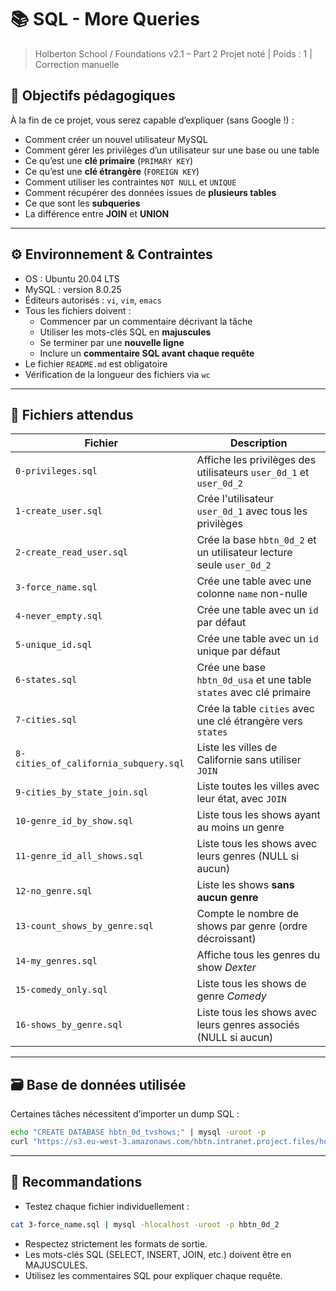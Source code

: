# 📚 SQL - More Queries

> Holberton School / Foundations v2.1 – Part 2
> Projet noté | Poids : 1 | Correction manuelle

## 🧠 Objectifs pédagogiques

À la fin de ce projet, vous serez capable d’expliquer (sans Google !) :

- Comment créer un nouvel utilisateur MySQL
- Comment gérer les privilèges d’un utilisateur sur une base ou une table
- Ce qu’est une **clé primaire** (`PRIMARY KEY`)
- Ce qu’est une **clé étrangère** (`FOREIGN KEY`)
- Comment utiliser les contraintes `NOT NULL` et `UNIQUE`
- Comment récupérer des données issues de **plusieurs tables**
- Ce que sont les **subqueries**
- La différence entre **JOIN** et **UNION**

---

## ⚙️ Environnement & Contraintes

- OS : Ubuntu 20.04 LTS
- MySQL : version 8.0.25
- Éditeurs autorisés : `vi`, `vim`, `emacs`
- Tous les fichiers doivent :
  - Commencer par un commentaire décrivant la tâche
  - Utiliser les mots-clés SQL en **majuscules**
  - Se terminer par une **nouvelle ligne**
  - Inclure un **commentaire SQL avant chaque requête**
- Le fichier `README.md` est obligatoire
- Vérification de la longueur des fichiers via `wc`

---

## 📁 Fichiers attendus

| Fichier                         | Description |
|--------------------------------|-------------|
| `0-privileges.sql`             | Affiche les privilèges des utilisateurs `user_0d_1` et `user_0d_2` |
| `1-create_user.sql`            | Crée l'utilisateur `user_0d_1` avec tous les privilèges |
| `2-create_read_user.sql`       | Crée la base `hbtn_0d_2` et un utilisateur lecture seule `user_0d_2` |
| `3-force_name.sql`             | Crée une table avec une colonne `name` non-nulle |
| `4-never_empty.sql`            | Crée une table avec un `id` par défaut |
| `5-unique_id.sql`              | Crée une table avec un `id` unique par défaut |
| `6-states.sql`                 | Crée une base `hbtn_0d_usa` et une table `states` avec clé primaire |
| `7-cities.sql`                 | Crée la table `cities` avec une clé étrangère vers `states` |
| `8-cities_of_california_subquery.sql` | Liste les villes de Californie sans utiliser `JOIN` |
| `9-cities_by_state_join.sql`   | Liste toutes les villes avec leur état, avec `JOIN` |
| `10-genre_id_by_show.sql`      | Liste tous les shows ayant au moins un genre |
| `11-genre_id_all_shows.sql`    | Liste tous les shows avec leurs genres (NULL si aucun) |
| `12-no_genre.sql`              | Liste les shows **sans aucun genre** |
| `13-count_shows_by_genre.sql`  | Compte le nombre de shows par genre (ordre décroissant) |
| `14-my_genres.sql`             | Affiche tous les genres du show *Dexter* |
| `15-comedy_only.sql`           | Liste tous les shows de genre *Comedy* |
| `16-shows_by_genre.sql`        | Liste tous les shows avec leurs genres associés (NULL si aucun) |

---

## 🗃️ Base de données utilisée

Certaines tâches nécessitent d’importer un dump SQL :

```bash
echo "CREATE DATABASE hbtn_0d_tvshows;" | mysql -uroot -p
curl "https://s3.eu-west-3.amazonaws.com/hbtn.intranet.project.files/holbertonschool-higher-level_programming+/274/hbtn_0d_tvshows.sql" -s | mysql -uroot -p hbtn_0d_tvshows
```

---

## 📌 Recommandations

- Testez chaque fichier individuellement :

```bash
cat 3-force_name.sql | mysql -hlocalhost -uroot -p hbtn_0d_2
```

- Respectez strictement les formats de sortie.
- Les mots-clés SQL (SELECT, INSERT, JOIN, etc.) doivent être en MAJUSCULES.
- Utilisez les commentaires SQL pour expliquer chaque requête.

